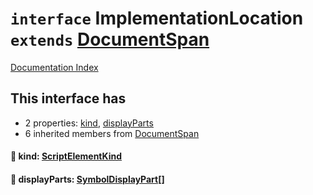 # `interface` ImplementationLocation `extends` [DocumentSpan](../interface.DocumentSpan/README.md)

[Documentation Index](../README.md)

## This interface has

- 2 properties:
[kind](#-kind-scriptelementkind),
[displayParts](#-displayparts-symboldisplaypart)
- 6 inherited members from [DocumentSpan](../interface.DocumentSpan/README.md)


#### 📄 kind: [ScriptElementKind](../enum.ScriptElementKind/README.md)



#### 📄 displayParts: [SymbolDisplayPart](../interface.SymbolDisplayPart/README.md)\[]



